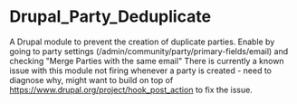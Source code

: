 # Drupal_Party_Deduplicate
A Drupal module to prevent the creation of duplicate parties. Enable by going to party settings (/admin/community/party/primary-fields/email) and checking "Merge Parties with the same email"
There is currently a known issue with this module not firing whenever a party is created - need to diagnose why, might want to build on top of https://www.drupal.org/project/hook_post_action to fix the issue.
